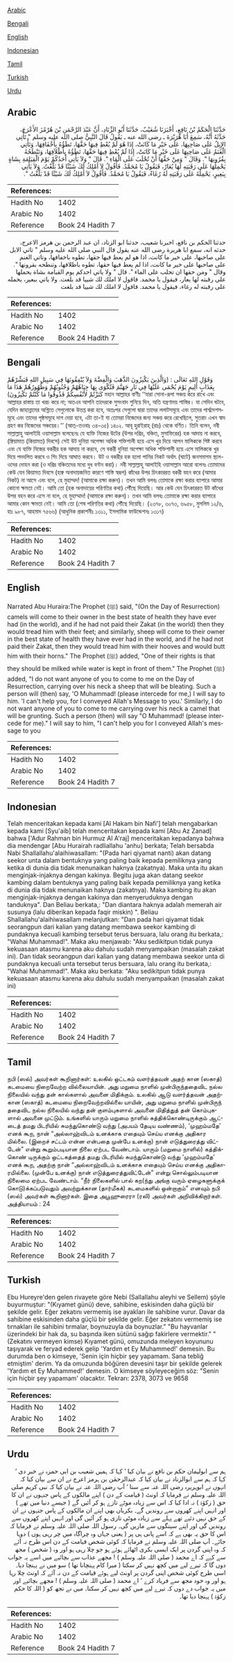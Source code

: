 [Arabic](#arabic)

[Bengali](#bengali)

[English](#english)

[Indonesian](#indonesian)

[Tamil](#tamil)

[Turkish](#turkish)

[Urdu](#urdu)

## Arabic


<div dir="rtl" lang="ar" style={{fontSize:'larger',backgroundColor:'#f8f9fa',padding:20}}>
حَدَّثَنَا الْحَكَمُ بْنُ نَافِعٍ، أَخْبَرَنَا شُعَيْبٌ، حَدَّثَنَا أَبُو الزِّنَادِ، أَنَّ عَبْدَ الرَّحْمَنِ بْنَ هُرْمُزَ الأَعْرَجَ، حَدَّثَهُ أَنَّهُ، سَمِعَ أَبَا هُرَيْرَةَ ـ رضى الله عنه ـ يَقُولُ قَالَ النَّبِيُّ صلى الله عليه وسلم ‏"‏ تَأْتِي الإِبِلُ عَلَى صَاحِبِهَا، عَلَى خَيْرِ مَا كَانَتْ، إِذَا هُوَ لَمْ يُعْطِ فِيهَا حَقَّهَا، تَطَؤُهُ بِأَخْفَافِهَا، وَتَأْتِي الْغَنَمُ عَلَى صَاحِبِهَا عَلَى خَيْرِ مَا كَانَتْ، إِذَا لَمْ يُعْطِ فِيهَا حَقَّهَا، تَطَؤُهُ بِأَظْلاَفِهَا، وَتَنْطَحُهُ بِقُرُونِهَا ‏"‏‏.‏ وَقَالَ ‏"‏ وَمِنْ حَقِّهَا أَنْ تُحْلَبَ عَلَى الْمَاءِ ‏"‏‏.‏ قَالَ ‏"‏ وَلاَ يَأْتِي أَحَدُكُمْ يَوْمَ الْقِيَامَةِ بِشَاةٍ يَحْمِلُهَا عَلَى رَقَبَتِهِ لَهَا يُعَارٌ، فَيَقُولُ يَا مُحَمَّدُ‏.‏ فَأَقُولُ لاَ أَمْلِكُ لَكَ شَيْئًا قَدْ بَلَّغْتُ‏.‏ وَلاَ يَأْتِي بِبَعِيرٍ، يَحْمِلُهُ عَلَى رَقَبَتِهِ لَهُ رُغَاءٌ، فَيَقُولُ يَا مُحَمَّدُ‏.‏ فَأَقُولُ لاَ أَمْلِكُ لَكَ شَيْئًا قَدْ بَلَّغْتُ ‏"‏‏.‏
</div>
<div style={{backgroundColor:'#f8f9fa',padding:20, marginBottom: 10}}><table> <thead> <tr> <th>References:</th> <th></th> </tr> </thead> <tbody><tr><td>Hadith No</td><td>1402</td></tr><tr><td>Arabic No</td><td>1402</td></tr><tr><td>Reference</td><td>Book 24 Hadith 7</td></tr></tbody></table></div>


<div dir="rtl" lang="ar" style={{fontSize:'larger',backgroundColor:'#f8f9fa',padding:20}}>
حدثنا الحكم بن نافع، اخبرنا شعيب، حدثنا ابو الزناد، ان عبد الرحمن بن هرمز الاعرج، حدثه انه، سمع ابا هريرة رضى الله عنه يقول قال النبي صلى الله عليه وسلم " تاتي الابل على صاحبها، على خير ما كانت، اذا هو لم يعط فيها حقها، تطوه باخفافها، وتاتي الغنم على صاحبها على خير ما كانت، اذا لم يعط فيها حقها، تطوه باظلافها، وتنطحه بقرونها ". وقال " ومن حقها ان تحلب على الماء ". قال " ولا ياتي احدكم يوم القيامة بشاة يحملها على رقبته لها يعار، فيقول يا محمد. فاقول لا املك لك شييا قد بلغت. ولا ياتي ببعير، يحمله على رقبته له رغاء، فيقول يا محمد. فاقول لا املك لك شييا قد بلغت
</div>
<div style={{backgroundColor:'#f8f9fa',padding:20, marginBottom: 10}}><table> <thead> <tr> <th>References:</th> <th></th> </tr> </thead> <tbody><tr><td>Hadith No</td><td>1402</td></tr><tr><td>Arabic No</td><td>1402</td></tr><tr><td>Reference</td><td>Book 24 Hadith 7</td></tr></tbody></table></div>

## Bengali


<div dir="ltr" lang="bn" style={{fontSize:'larger',backgroundColor:'#f8f9fa',padding:20}}>
وَقَوْلِ اللهِ تَعَالَى : (وَالَّذِينَ يَكْنِزُونَ الذَّهَبَ وَالْفِضَّةَ وَلاَ يُنْفِقُونَهَا فِي سَبِيلِ اللهِ فَبَشِّرْهُمْ بِعَذَابٍ أَلِيمٍ يَوْمَ يُحْمَى عَلَيْهَا فِي نَارِ جَهَنَّمَ فَتُكْوَى بِهَا جِبَاهُهُمْ وَجُنُوبُهُمْ وَظُهُورُهُمْ هَذَا مَا كَنَزْتُمْ لأَنْفُسِكُمْ فَذُوقُوا مَا كُنْتُمْ تَكْنِزُونَ) মহান আল্লাহর বাণীঃ ‘‘যারা সোনা-রূপা সঞ্চয় করে রাখে এবং আল্লাহর রাস্তায় তা খরচ করে না; অতএব আপনি তাদেরকে সুসংবাদ শুনিয়ে দিন, অতি যন্ত্রণাময় শাস্তির। যা সেদিন ঘটবে, যেদিন জাহান্নামের অগ্নিতে সেগুলোকে উত্তপ্ত করা হবে, অতঃপর সেগুলো দ্বারা তাদের ললাটসমূহে এবং তাদের পার্শ্বদেশসমূহে এবং তাদের পৃষ্ঠসমূহে দাগ দেয়া হবে, এটা তা-ই যা তোমরা নিজেদের জন্য সঞ্চয় করে রেখেছিলে, সুতরাং এখন স্বাদ গ্রহণ কর নিজেদের সঞ্চয়ের।’’ (আত্-তওবাঃ ৩৪-৩৫) ১৪০২. আবূ হুরাইরাহ্ (রাঃ) থেকে বর্ণিত। তিনি বলেন, নবী সাল্লাল্লাহু আলাইহি ওয়াসাল্লাম বলেছেনঃ যে ব্যক্তি নিজের উটের (উপর দরিদ্র, বঞ্চিত, মুসাফিরের) হক আদায় না করবে, (ক্বিয়ামাত (কিয়ামত) দিবসে) সেই উট দুনিয়া অপেক্ষা অধিক শক্তিশালী হয়ে এসে খুর দিয়ে আপন মালিককে পিষ্ট করবে এবং যে ব্যক্তি নিজের বকরীর হক আদায় না করবে, সে বকরী দুনিয়া অপেক্ষা অধিক শক্তিশালী হয়ে এসে মালিককে খুর দিয়ে পদদলিত করবে ও শিং দিয়ে আঘাত করবে। উট ও বকরীর হক হলো পানির নিকট অর্থাৎ (ঘাটে) জনসমাগম স্থলে- ওদের দোহন করা (ও দরিদ্র বঞ্চিতদের মধ্যে দুধ বণ্টন করা)। নবী সাল্লাল্লাহু আলাইহি ওয়াসাল্লাম আরো বলেনঃ তোমাদের কেউ যেন কিয়ামত দিবসে (হাক্ব অনাদায়জনিত কারণে শাস্তি স্বরূপ) কাঁধের উপর চিৎকাররত বকরী বহন করে (আমার নিকট) না আসে এবং বলে, হে মুহাম্মদ! (আমাকে রক্ষা করুন)। তখন আমি বলবঃ তোমাকে রক্ষা করার ব্যাপারে আমার কোনো ক্ষমতা নেই। আমি তো (হক অনাদায়ের পরিণতির কথা) পৌঁছে দিয়েছি। আর কেউ যেন চিৎকাররত উট কাঁধের উপর বহন করে এসে না বলে, হে মুহাম্মাদ! (আমাকে রক্ষা করুন)। তখন আমি বলবঃ তোমাকে রক্ষা করার ব্যাপারে আমার কোন ক্ষমতা নেই। আমি তো (শেষ পরিণতির কথা) পৌঁছে দিয়েছি। (২৩৭৮, ৩০৭৩, ৬৯৫৮, মুসলিম ১২/৬, হাঃ ৯৮৭, আহমাদ ৭৫৬৬) (আধুনিক প্রকাশনীঃ ১৩১১, ইসলামিক ফাউন্ডেশনঃ ১৩১৭)
</div>
<div style={{backgroundColor:'#f8f9fa',padding:20, marginBottom: 10}}><table> <thead> <tr> <th>References:</th> <th></th> </tr> </thead> <tbody><tr><td>Hadith No</td><td>1402</td></tr><tr><td>Arabic No</td><td>1402</td></tr><tr><td>Reference</td><td>Book 24 Hadith 7</td></tr></tbody></table></div>

## English


<div dir="ltr" lang="en" style={{fontSize:'larger',backgroundColor:'#f8f9fa',padding:20}}>
Narrated Abu Huraira:The Prophet (ﷺ) said, "(On the Day of Resurrection) camels will come to their owner in the best state of health they have ever had (in the world), and if he had not paid their Zakat (in the world) then they would tread him with their feet; and similarly, sheep will come to their owner in the best state of health they have ever had in the world, and if he had not paid their Zakat, then they would tread him with their hooves and would butt him with their horns." The Prophet (ﷺ) added, "One of their rights is that they should be milked while water is kept in front of them." The Prophet (ﷺ) added, "I do not want anyone of you to come to me on the Day of Resurrection, carrying over his neck a sheep that will be bleating. Such a person will (then) say, 'O Muhammad! (please intercede for me,) I will say to him. 'I can't help you, for I conveyed Allah's Message to you.' Similarly, I do not want anyone of you to come to me carrying over his neck a camel that will be grunting. Such a person (then) will say "O Muhammad! (please intercede for me)." I will say to him, "I can't help you for I conveyed Allah's message to you
</div>
<div style={{backgroundColor:'#f8f9fa',padding:20, marginBottom: 10}}><table> <thead> <tr> <th>References:</th> <th></th> </tr> </thead> <tbody><tr><td>Hadith No</td><td>1402</td></tr><tr><td>Arabic No</td><td>1402</td></tr><tr><td>Reference</td><td>Book 24 Hadith 7</td></tr></tbody></table></div>

## Indonesian


<div dir="ltr" lang="id" style={{fontSize:'larger',backgroundColor:'#f8f9fa',padding:20}}>
Telah menceritakan kepada kami [Al Hakam bin Nafi'] telah mengabarkan kepada kami [Syu'aib] telah menceritakan kepada kami [Abu Az Zanad] bahwa ['Adur Rahman bin Hurmuz Al A'raj] menceritakan kepadanya bahwa dia mendengar [Abu Hurairah radliallahu 'anhu] berkata; Telah bersabda Nabi Shallallahu'alaihiwasallam: "(Pada hari qiyamat nanti) akan datang seekor unta dalam bentuknya yang paling baik kepada pemiliknya yang ketika di dunia dia tidak menunaikan haknya (zakatnya). Maka unta itu akan menginjak-injaknya dengan kakinya. Begitu juga akan datang seekor kambing dalam bentuknya yang paling baik kepada pemiliknya yang ketika di dunia dia tidak menunaikan haknya (zakatnya). Maka kambing itu akan menginjak-injaknya dengan kakinya dan menyeruduknya dengan tanduknya". Dan Beliau berkata,: "Dan diantara haknya adalah memerah air susunya (lalu diberikan kepada faqir miskin) ". Beliau Shallallahu'alaihiwasallam melanjutkan: "Dan pada hari qiyamat tidak seorangpun dari kalian yang datang membawa seekor kambing di pundaknya kecuali kambing tersebut terus bersuara, lalu orang itu berkata,: "Wahai Muhammad!". Maka aku menjawab: "Aku sedikitpun tidak punya kekuasaan atasmu karena aku dahulu sudah menyampaikan (masalah zakat ini). Dan tidak seorangpun dari kalian yang datang membawa seekor unta di pundaknya kecuali unta tersebut terus bersuara, lalu orang itu berkata,: "Wahai Muhammad!". Maka aku berkata: "Aku sedikitpun tidak punya kekuasaan atasmu karena aku dahulu sudah menyampaikan (masalah zakat ini)
</div>
<div style={{backgroundColor:'#f8f9fa',padding:20, marginBottom: 10}}><table> <thead> <tr> <th>References:</th> <th></th> </tr> </thead> <tbody><tr><td>Hadith No</td><td>1402</td></tr><tr><td>Arabic No</td><td>1402</td></tr><tr><td>Reference</td><td>Book 24 Hadith 7</td></tr></tbody></table></div>

## Tamil


<div dir="ltr" lang="ta" style={{fontSize:'larger',backgroundColor:'#f8f9fa',padding:20}}>
நபி (ஸல்) அவர்கள் கூறினார்கள்: உலகில் ஒட்டகம் வளர்த்தவன் அதற் கான (ஸகாத்) கடமையை நிறைவேற்ற வில்லையாயின். அது மறுமை நாளில் முன்பிருந்ததைவிட நல்ல நிலையில் வந்து தன் கால்களால் அவனை மிதிக்கும். உலகில் ஆடு வளர்த்தவன் அதற்கான (ஸகாத்) கடமையை நிறைவேற்றவில்லை யாயின், அது மறுமை நாளில் முன்பிருந் ததைவிட நல்ல நிலையில் வந்து தன் குளம்புகளால் அவனை மிதித்துத் தன் கொம்புகளால் அவனை முட்டும். உங்களில் யாரும் மறுமை நாளில் கத்திக்கொண்டிருக்கும் ஆட்டைத் தமது பிடரியில் சுமந்துகொண்டு வந்து (அபயம் தேடிய வண்ணம்), ‘முஹம்மதே’ எனக் கூற, நான் “அல்லாஹ்விடம் உனக்காக எதையும் செய்ய எனக்கு அதிகார மில்லை. (இறைச் சட்டம் என்ன என்பதை முன்பே உனக்கு) நான் எடுத்துரைத்து விட்டேன்” என்று கூறும்படியான நிலை ஏற்பட வேண்டாம். யாரும் (மறுமை நாளில்) கத்திக்கொண் டிருக்கும் ஒட்டகத்தைத் தமது பிடரியில் சுமந்துகொண்டு வந்து ‘முஹம்மதே’ எனக் கூற, அதற்கு நான் “அல்லாஹ்விடம் உனக்காக எதையும் செய்ய எனக்கு அதிகாரமில்லை. (முன்பே உனக்கு) நான் எடுத்துரைத்துவிட்டேன்” என்று சொல்லும்படியான நிலைமை ஏற்பட வேண்டாம். “நீர் நிலைகளில் பால் கற(ந்து அங்கு வரும் ஏழைகளுக்குக் கொடு)க்கப்படுவதும் அவற்றுக்கான (தார்மீகக்) கடமைகளில் ஒன்றாகும்” எனவும் நபி (ஸல்) அவர்கள் கூறினார்கள். இதை அபூஹுரைரா (ரலி) அவர்கள் அறிவிக்கிறார்கள். அத்தியாயம் : 24
</div>
<div style={{backgroundColor:'#f8f9fa',padding:20, marginBottom: 10}}><table> <thead> <tr> <th>References:</th> <th></th> </tr> </thead> <tbody><tr><td>Hadith No</td><td>1402</td></tr><tr><td>Arabic No</td><td>1402</td></tr><tr><td>Reference</td><td>Book 24 Hadith 7</td></tr></tbody></table></div>

## Turkish


<div dir="ltr" lang="tr" style={{fontSize:'larger',backgroundColor:'#f8f9fa',padding:20}}>
Ebu Hureyre'den gelen rivayete göre Nebi (Sallallahu aleyhi ve Sellem) şöyle buyurmuştur: "(Kıyamet günü) deve, sahibine, eskisinden daha güçlü bir şekilde gelir. Eğer zekatını vermemiş ise ayakları ile sahibine vurur. Davar da sahibine eskisinden daha güçlü bir şekilde gelir. Eğer zekatını vermemiş ise tırnakları ile sahibini tırmalar, boynuzuyla da boynuzlar." "Bu hayvanlar üzerindeki bir hak da, su başında iken sütünü sağıp fakirlere vermektir." "(Zekatını vermeyen kimse) Kıyamet günü, omuzunda meleyen koyununu taşıyarak ve feryad ederek gelip 'Yardım et Ey Muhammed!' demesin. Bu durumda ben o kimseye, 'Senin için hiçbir şey yapamam. Sana tebliğ etmiştim' derim. Ya da omuzunda böğüren devesini taşır bir şekilde gelerek 'Yardım et Ey Muhammed!' demesin. O kimseye söyleyeceğim söz: "Senin için hiçbir şey yapamam' olacaktır. Tekrarı: 2378, 3073 ve 9658
</div>
<div style={{backgroundColor:'#f8f9fa',padding:20, marginBottom: 10}}><table> <thead> <tr> <th>References:</th> <th></th> </tr> </thead> <tbody><tr><td>Hadith No</td><td>1402</td></tr><tr><td>Arabic No</td><td>1402</td></tr><tr><td>Reference</td><td>Book 24 Hadith 7</td></tr></tbody></table></div>

## Urdu


<div dir="rtl" lang="ur" style={{fontSize:'larger',backgroundColor:'#f8f9fa',padding:20}}>
ہم سے ابولیمان حکم بن نافع نے بیان کیا ‘ کہا کہ ہمیں شعیب بن ابی حمزہ نے خبر دی ‘ کہا کہ ہم سے ابوالزناد نے بیان کیا کہ عبدالرحمٰن بن ہرمز اعرج نے ان سے بیان کیا کہ انہوں نے ابوہریرہ رضی اللہ عنہ سے سنا ‘ آپ رضی اللہ عنہ نے بیان کیا کہ نبی کریم صلی اللہ علیہ وسلم نے فرمایا کہ اونٹ ( قیامت کے دن ) اپنے مالکوں کے پاس جنہوں نے ان کا حق ( زکوٰۃ ) نہ ادا کیا کہ اس سے زیادہ موٹے تازے ہو کر آئیں گے ( جیسے دنیا میں تھے ) اور انہیں اپنے کھروں سے روندیں گے۔ بکریاں بھی اپنے ان مالکوں کے پاس جنہوں نے ان کے حق نہیں دئیے تھے پہلے سے زیادہ موٹی تازی ہو کر آئیں گی اور انہیں اپنے کھروں سے روندیں گی اور اپنے سینگوں سے ماریں گی۔ رسول اللہ صلی اللہ علیہ وسلم نے فرمایا کہ اس کا حق یہ بھی ہے کہ اسے پانی ہی پر ( یعنی جہاں وہ چراگاہ میں چر رہی ہوں ) دوہا جائے۔ آپ صلی اللہ علیہ وسلم نے فرمایا کہ کوئی شخص قیامت کے دن اس طرح نہ آئے کہ وہ اپنی گردن پر ایک ایسی بکری اٹھائے ہوئے ہو جو چلا رہی ہو اور وہ ( شخص ) مجھ سے کہے کہ اے محمد ( صلی اللہ علیہ وسلم ) ! مجھے عذاب سے بچائیے میں اسے یہ جواب دوں گا کہ تیرے لیے میں کچھ نہیں کر سکتا ( میرا کام پہنچانا تھا ) سو میں نے پہنچا دیا۔ اسی طرح کوئی شخص اپنی گردن پر اونٹ لیے ہوئے قیامت کے دن نہ آئے کہ اونٹ چلا رہا ہو اور وہ خود مجھ سے فریاد کرے ‘ اے محمد ( صلی اللہ علیہ وسلم ) ! مجھے بچائیے اور میں یہ جواب دے دوں کہ تیرے لیے میں کچھ نہیں کر سکتا۔ میں نے تجھ کو ( اللہ کا حکم زکوٰۃ ) پہنچا دیا تھا۔
</div>
<div style={{backgroundColor:'#f8f9fa',padding:20, marginBottom: 10}}><table> <thead> <tr> <th>References:</th> <th></th> </tr> </thead> <tbody><tr><td>Hadith No</td><td>1402</td></tr><tr><td>Arabic No</td><td>1402</td></tr><tr><td>Reference</td><td>Book 24 Hadith 7</td></tr></tbody></table></div>